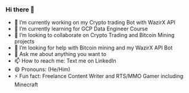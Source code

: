 ### Hi there 👋

- 🔭 I’m currently working on my Crypto trading Bot with WazirX API
- 🌱 I’m currently learning for GCP Data Engineer Course
- 👯 I’m looking to collaborate on Crypto Trading and Bitcoin Mining projects
- 🤔 I’m looking for help with Bitcoin mining and my WazirX API Bot
- 💬 Ask me about anything you want to
- 📫 How to reach me: Text me on LinkedIn
- 😄 Pronouns: (He/Him)
- ⚡ Fun fact: Freelance Content Writer and RTS/MMO Gamer including Minecraft
